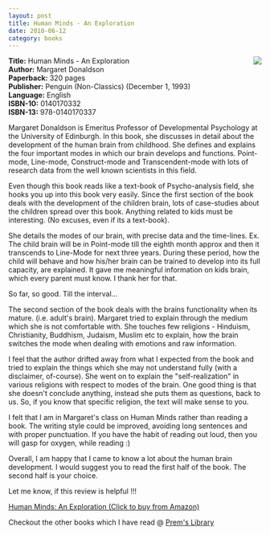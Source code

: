 ```yaml
---
layout: post
title: Human Minds - An Exploration
date: 2010-06-12
category: books
---
```


<img style="clear: right; float: right; margin-bottom: 1em; margin-left: 1em;" 
src="{{site.url}}/img/human-minds-margaret-donaldson-book.jpg"/>  

**Title:** Human Minds - An Exploration  
**Author:** Margaret Donaldson  
**Paperback:** 320 pages  
**Publisher:** Penguin (Non-Classics) (December 1, 1993)  
**Language:** English  
**ISBN-10:** 0140170332  
**ISBN-13:** 978-0140170337  

Margaret Donaldson is Emeritus Professor of Developmental Psychology at the University of Edinburgh. In this book, she discusses in detail about the development of the human brain from childhood. She defines and explains the four important modes in which our brain develops and functions. Point-mode, Line-mode, Construct-mode and Transcendent-mode with lots of research data from the well known scientists in this field.  

Even though this book reads like a text-book of Psycho-analysis field, she hooks you up into this book very easily. Since the first section of the book deals with the development of the children brain, lots of case-studies about the children spread over this book. Anything related to kids must be interesting. (No excuses, even if its a text-book).  

She details the modes of our brain, with precise data and the time-lines. Ex. The child brain will be in Point-mode till the eighth month approx and then it transcends to Line-Mode for next three years. During these period, how the child will behave and how his/her brain can be trained to develop into its full capacity, are explained. It gave me meaningful information on kids brain, which every parent must know. I thank her for that.  

So far, so good. Till the interval...  

The second section of the book deals with the brains functionality when its mature. (i.e. adult's brain). Margaret tried to explain through the medium which she is not comfortable with. She touches few religions - Hinduism, Christianity, Buddhism, Judaism, Muslim etc to explain, how the brain switches the mode when dealing with emotions and raw information.  

I feel that the author drifted away from what I expected from the book and tried to explain the things which she may not understand fully (with a disclaimer, of-course). She went on to explain the "self-realization" in various religions with respect to modes of the brain. One good thing is that she doesn't conclude anything, instead she puts them as questions, back to us. So, if you know that specific religion, the text will make sense to you.  

I felt that I am in Margaret's class on Human Minds rather than reading a book. The writing style could be improved, avoiding long sentences and with proper punctuation. If you have the habit of reading out loud, then you will gasp for oxygen, while reading :)  

Overall, I am happy that I came to know a lot about the human brain development. I would suggest you to read the first half of the book. The second half is your choice.  

Let me know, if this review is helpful !!!  

[Human Minds: An Exploration (Click to buy from Amazon)](http://www.amazon.com/gp/product/0140170332?ie=UTF8&amp;tag=booiverea-20&amp;linkCode=as2&amp;camp=1789&amp;creative=9325&amp;creativeASIN=0140170332)  

Checkout the other books which I have read @ [Prem's Library]({{site.url}}/books/)  

